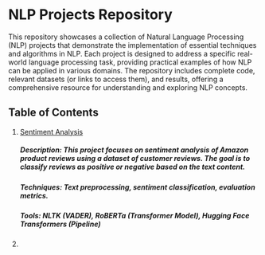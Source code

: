 # NLP Projects Repository

This repository showcases a collection of Natural Language Processing (NLP) projects that demonstrate the implementation of essential techniques and algorithms in NLP. Each project is designed to address a specific real-world language processing task, providing practical examples of how NLP can be applied in various domains. The repository includes complete code, relevant datasets (or links to access them), and results, offering a comprehensive resource for understanding and exploring NLP concepts.

## Table of Contents

1. [Sentiment Analysis](https://github.com/jaseempaloth/NLP_Projects/tree/main/Sentiment%20Analysis_Amazon%20Reviews)
    ##### Description: This project focuses on sentiment analysis of Amazon product reviews using a dataset of customer reviews. The goal is to classify reviews as positive or negative based on the text content.
    ##### Techniques: Text preprocessing, sentiment classification, evaluation metrics.
    ##### Tools:  NLTK (VADER), RoBERTa (Transformer Model), Hugging Face Transformers (Pipeline)
2. 